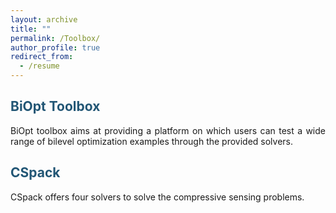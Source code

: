 ```yaml
---
layout: archive
title: ""
permalink: /Toolbox/
author_profile: true
redirect_from:
  - /resume
---
```


<style>
a:link {
  text-decoration: none;
}

a:visited {
  text-decoration: none;
}

a:hover {
  text-decoration: underline;
}

a:active {
  text-decoration: underline;
}
</style>

<span style="color:#225675" href="https://biopt.github.io/" target="_blank">BiOpt Toolbox</span>
---

<p><div style="text-align:justify;">  
BiOpt toolbox aims at providing a platform on which users can test a wide range of bilevel optimization examples through the provided solvers.  
</div> </p>


<span style="color:#225675" href="https://github.com/ShenglongZhou/CSpack" target="_blank">CSpack</span>
---

<p><div style="text-align:justify;">  
CSpack offers four solvers to solve the compressive sensing problems.
</div> </p>
